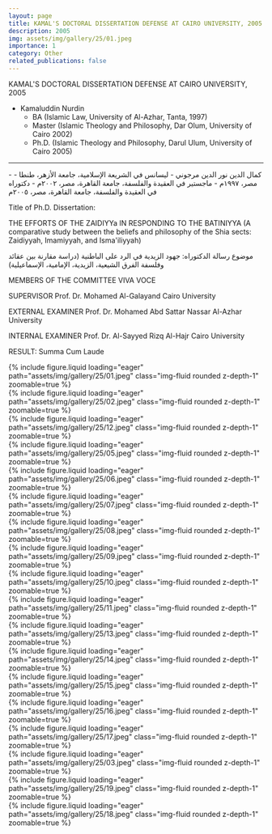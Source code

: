 ```yaml
---
layout: page
title: KAMAL'S DOCTORAL DISSERTATION DEFENSE AT CAIRO UNIVERSITY, 2005
description: 2005
img: assets/img/gallery/25/01.jpeg
importance: 1
category: Other
related_publications: false
---
```


<p class="distill-post-title">KAMAL'S DOCTORAL DISSERTATION DEFENSE AT CAIRO UNIVERSITY, 2005</p>

- Kamaluddin Nurdin
  - BA (Islamic Law, University of Al-Azhar, Tanta, 1997)
  - Master (Islamic Theology and Philosophy, Dar Olum, University of Cairo 2002)
  - Ph.D. (Islamic Theology and Philosophy, Darul Ulum, University of Cairo 2005)

---

<rtl>
- كمال الدين نور الدين مرجوني
  - ليسانس في الشريعة الإسلامية، جامعة الأزهر، طنطا - مصر، ١٩٩٧م
  - ماجستير في العقيدة والفلسفة، جامعة القاهرة، مصر، ٢٠٠٢م
  - دكتوراه في العقيدة والفلسفة، جامعة القاهرة، مصر، ٢٠٠٥م
</rtl>

Title of Ph.D. Dissertation:

THE EFFORTS OF THE ZAIDIYYa IN RESPONDING TO THE BATINIYYA
(A comparative study between the beliefs and philosophy of the Shia sects: Zaidiyyah, Imamiyyah, and Isma'iliyyah)

موضوع رسالة الدكتوراه:
جهود الزيدية في الرد على الباطنية
(دراسة مقارنة بين عقائد وفلسفة الفرق الشيعية، الزيدية، الإمامية، الإسماعيلية)

MEMBERS OF THE COMMITTEE VIVA VOCE

SUPERVISOR
Prof. Dr. Mohamed Al-Galayand
Cairo University

EXTERNAL EXAMINER
Prof. Dr. Mohamed Abd Sattar Nassar
Al-Azhar University

INTERNAL EXAMINER
Prof. Dr. Al-Sayyed Rizq Al-Hajr
Cairo University

RESULT:
Summa Cum Laude

<div class="row mt-3">
    <div class="col-sm mt-3 mt-md-0">
        {% include figure.liquid loading="eager" path="assets/img/gallery/25/01.jpeg" class="img-fluid rounded z-depth-1" zoomable=true %}
    </div>
    <div class="col-sm mt-3 mt-md-0">
        {% include figure.liquid loading="eager" path="assets/img/gallery/25/02.jpeg" class="img-fluid rounded z-depth-1" zoomable=true %}
    </div>
</div>
<div class="row mt-3">
    <div class="col-sm mt-3 mt-md-0">
        {% include figure.liquid loading="eager" path="assets/img/gallery/25/12.jpeg" class="img-fluid rounded z-depth-1" zoomable=true %}
    </div>
    <div class="col-sm mt-3 mt-md-0">
        {% include figure.liquid loading="eager" path="assets/img/gallery/25/05.jpeg" class="img-fluid rounded z-depth-1" zoomable=true %}
    </div>
    
</div>
<div class="row mt-3">
    <div class="col-sm mt-3 mt-md-0">
        {% include figure.liquid loading="eager" path="assets/img/gallery/25/06.jpeg" class="img-fluid rounded z-depth-1" zoomable=true %}
    </div>
    <div class="col-sm mt-3 mt-md-0">
        {% include figure.liquid loading="eager" path="assets/img/gallery/25/07.jpeg" class="img-fluid rounded z-depth-1" zoomable=true %}
    </div>
</div>
<div class="row mt-3">
    <div class="col-sm mt-3 mt-md-0">
        {% include figure.liquid loading="eager" path="assets/img/gallery/25/08.jpeg" class="img-fluid rounded z-depth-1" zoomable=true %}
    </div>
    <div class="col-sm mt-3 mt-md-0">
        {% include figure.liquid loading="eager" path="assets/img/gallery/25/09.jpeg" class="img-fluid rounded z-depth-1" zoomable=true %}
    </div>
</div>
<div class="row mt-3">
    <div class="col-sm mt-3 mt-md-0">
        {% include figure.liquid loading="eager" path="assets/img/gallery/25/10.jpeg" class="img-fluid rounded z-depth-1" zoomable=true %}
    </div>
    <div class="col-sm mt-3 mt-md-0">
        {% include figure.liquid loading="eager" path="assets/img/gallery/25/11.jpeg" class="img-fluid rounded z-depth-1" zoomable=true %}
    </div>
</div>
<div class="row mt-3">
    <div class="col-sm mt-3 mt-md-0">
        {% include figure.liquid loading="eager" path="assets/img/gallery/25/13.jpeg" class="img-fluid rounded z-depth-1" zoomable=true %}
    </div>
    <div class="col-sm mt-3 mt-md-0">
        {% include figure.liquid loading="eager" path="assets/img/gallery/25/14.jpeg" class="img-fluid rounded z-depth-1" zoomable=true %}
    </div>
</div>
<div class="row mt-3">
    <div class="col-sm mt-3 mt-md-0">
        {% include figure.liquid loading="eager" path="assets/img/gallery/25/15.jpeg" class="img-fluid rounded z-depth-1" zoomable=true %}
    </div>
    <div class="col-sm mt-3 mt-md-0">
        {% include figure.liquid loading="eager" path="assets/img/gallery/25/16.jpeg" class="img-fluid rounded z-depth-1" zoomable=true %}
    </div>
</div>
<div class="row mt-3">
    <div class="col-sm mt-3 mt-md-0">
        {% include figure.liquid loading="eager" path="assets/img/gallery/25/17.jpeg" class="img-fluid rounded z-depth-1" zoomable=true %}
    </div>
    <div class="col-sm mt-3 mt-md-0">
        {% include figure.liquid loading="eager" path="assets/img/gallery/25/03.jpeg" class="img-fluid rounded z-depth-1" zoomable=true %}
    </div>
</div>
<div class="row mt-3">
    <div class="col-sm mt-3 mt-md-0">
        {% include figure.liquid loading="eager" path="assets/img/gallery/25/19.jpeg" class="img-fluid rounded z-depth-1" zoomable=true %}
    </div>
    <div class="col-sm mt-3 mt-md-0">
        {% include figure.liquid loading="eager" path="assets/img/gallery/25/18.jpeg" class="img-fluid rounded z-depth-1" zoomable=true %}
    </div>
</div>
